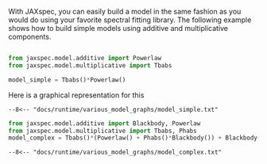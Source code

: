 With JAXspec, you can easily build a model in the same fashion as you would do using
your favorite spectral fitting library. The following example shows how to build simple
models using additive and multiplicative components.

```python

from jaxspec.model.additive import Powerlaw
from jaxspec.model.multiplicative import Tbabs

model_simple = Tbabs()*Powerlaw()
```

<!---
```python
try:
    model_simple.export_to_mermaid(file='../docs/runtime/various_model_graphs/model_simple.txt')
except:
    #this is for github actions
    model_simple.export_to_mermaid(file='docs/runtime/various_model_graphs/model_simple.txt')
```
-->

Here is a graphical representation for this 

``` mermaid
--8<-- "docs/runtime/various_model_graphs/model_simple.txt"
```

```python
from jaxspec.model.additive import Blackbody, Powerlaw
from jaxspec.model.multiplicative import Tbabs, Phabs
model_complex = Tbabs()*(Powerlaw() + Phabs()*Blackbody()) + Blackbody()
```

<!---
```python
try:
    model_complex.export_to_mermaid(file='../docs/runtime/various_model_graphs/model_complex.txt')
except:
    #this is for github actions
    model_complex.export_to_mermaid(file='docs/runtime/various_model_graphs/model_complex.txt')
```
-->

``` mermaid
--8<-- "docs/runtime/various_model_graphs/model_complex.txt"
```